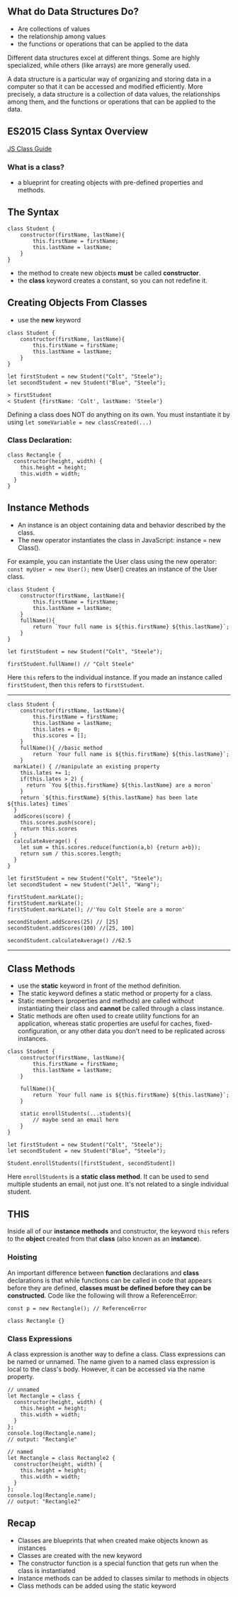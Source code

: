 ## What do Data Structures Do?

- Are collections of values
- the relationship among values
- the functions or operations that can be applied to the data 

Different data structures excel at different things.  Some are highly specialized, while others (like arrays) are more generally used.

A data structure is a particular way of organizing and storing data in a computer so that it can be accessed and modified efficiently. More precisely, a data structure is a collection of data values, the relationships among them, and the functions or operations that can be applied to the data.

## ES2015 Class Syntax Overview

[JS Class Guide](https://developer.mozilla.org/en-US/docs/Web/JavaScript/Reference/Classes)

### What is a class?

- a blueprint for creating objects with pre-defined properties and methods.

## The Syntax
```
class Student {
    constructor(firstName, lastName){
        this.firstName = firstName;
        this.lastName = lastName;
    }
}
```

- the method to create new objects **must** be called **constructor**.
- the **class** keyword creates a constant, so you can not redefine it.

## Creating Objects From Classes
- use the **new** keyword

```
class Student {
    constructor(firstName, lastName){
        this.firstName = firstName;
        this.lastName = lastName;
    }
}

let firstStudent = new Student("Colt", "Steele");
let secondStudent = new Student("Blue", "Steele");

> firstStudent
< Student {firstName: 'Colt', lastName: 'Steele'}
```

Defining a class does NOT do anything on its own. You must instantiate it by using `let someVariable = new classCreated(...)`




### Class Declaration:
```
class Rectangle {
  constructor(height, width) {
    this.height = height;
    this.width = width;
  }
}
```

## Instance Methods

- An instance is an object containing data and behavior described by the class.
- The new operator instantiates the class in JavaScript: instance = new Class().

For example, you can instantiate the User class using the new operator: `const myUser = new User();`
new User() creates an instance of the User class.

```
class Student {
    constructor(firstName, lastName){
        this.firstName = firstName;
        this.lastName = lastName;
    }
    fullName(){
        return `Your full name is ${this.firstName} ${this.lastName}`;
    }
}

let firstStudent = new Student("Colt", "Steele");

firstStudent.fullName() // "Colt Steele"
```
Here `this` refers to the individual instance. If you made an instance called `firstStudent`, then `this` refers to `firstStudent`. 

---

```
class Student {
    constructor(firstName, lastName){
        this.firstName = firstName;
        this.lastName = lastName;
        this.lates = 0;
        this.scores = [];
    }
    fullName(){ //basic method
        return `Your full name is ${this.firstName} ${this.lastName}`;
    }
  markLate() { //manipulate an existing property
    this.lates += 1;
    if(this.lates > 2) {
      return `You ${this.firstName} ${this.lastName} are a moron`
    }
    return `${this.firstName} ${this.lastName} has been late ${this.lates} times`
  }
  addScores(score) { 
    this.scores.push(score);
    return this.scores
  }
  calculateAverage() {
    let sum = this.scores.reduce(function(a,b) {return a+b});
    return sum / this.scores.length;
  }
}

let firstStudent = new Student("Colt", "Steele");
let secondStudent = new Student("Jell", "Wang");

firstStudent.markLate();
firstStudent.markLate();
firstStudent.markLate(); //'You Colt Steele are a moron'

secondStudent.addScores(25) // [25]
secondStudent.addScores(100) //[25, 100]

secondStudent.calculateAverage() //62.5
```

---

## Class Methods

- use the **static** keyword in front of the method definition.
- The static keyword defines a static method or property for a class. 
- Static members (properties and methods) are called without instantiating their class and **cannot** be called through a class instance. 
- Static methods are often used to create utility functions for an application, whereas static properties are useful for caches, fixed-configuration, or any other data you don't need to be replicated across instances.
  
```
class Student {
    constructor(firstName, lastName){
        this.firstName = firstName;
        this.lastName = lastName;
    }
    
    fullName(){
        return `Your full name is ${this.firstName} ${this.lastName}`;
    }
    
    static enrollStudents(...students){
        // maybe send an email here
    }
}

let firstStudent = new Student("Colt", "Steele");
let secondStudent = new Student("Blue", "Steele");

Student.enrollStudents([firstStudent, secondStudent])
```

Here `enrollStudents` is a **static class method**. It can be used to send multiple students an email, not just one. It's not related to a single individual student.

## THIS

Inside all of our **instance methods** and constructor, the keyword `this` refers to the **object** created from that **class** (also known as an **instance**).


### Hoisting
An important difference between **function** declarations and **class** declarations is that while functions can be called in code that appears before they are defined, **classes must be defined before they can be constructed**. Code like the following will throw a ReferenceError:
```
const p = new Rectangle(); // ReferenceError

class Rectangle {}
```

### Class Expressions

A class expression is another way to define a class. Class expressions can be named or unnamed. The name given to a named class expression is local to the class's body. However, it can be accessed via the name property.

```
// unnamed
let Rectangle = class {
  constructor(height, width) {
    this.height = height;
    this.width = width;
  }
};
console.log(Rectangle.name);
// output: "Rectangle"

// named
let Rectangle = class Rectangle2 {
  constructor(height, width) {
    this.height = height;
    this.width = width;
  }
};
console.log(Rectangle.name);
// output: "Rectangle2"
```
## Recap

- Classes are blueprints that when created make objects known as instances
- Classes are created with the new keyword
- The constructor function is a special function that gets run when the class is instantiated
- Instance methods can be added to classes similar to methods in objects
- Class methods can be added using the static keyword